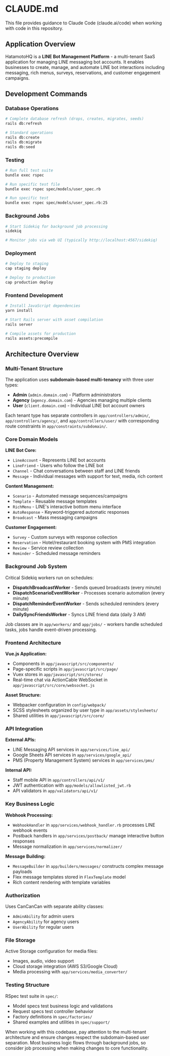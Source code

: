 # CLAUDE.md

This file provides guidance to Claude Code (claude.ai/code) when working with code in this repository.

## Application Overview

HatamotoHQ is a **LINE Bot Management Platform** - a multi-tenant SaaS application for managing LINE messaging bot accounts. It enables businesses to create, manage, and automate LINE bot interactions including messaging, rich menus, surveys, reservations, and customer engagement campaigns.

## Development Commands

### Database Operations
```bash
# Complete database refresh (drops, creates, migrates, seeds)
rails db:refresh

# Standard operations
rails db:create
rails db:migrate  
rails db:seed
```

### Testing
```bash
# Run full test suite
bundle exec rspec

# Run specific test file
bundle exec rspec spec/models/user_spec.rb

# Run specific test
bundle exec rspec spec/models/user_spec.rb:25
```

### Background Jobs
```bash
# Start Sidekiq for background job processing
sidekiq

# Monitor jobs via web UI (typically http://localhost:4567/sidekiq)
```

### Deployment
```bash
# Deploy to staging
cap staging deploy

# Deploy to production  
cap production deploy
```

### Frontend Development
```bash
# Install JavaScript dependencies
yarn install

# Start Rails server with asset compilation
rails server

# Compile assets for production
rails assets:precompile
```

## Architecture Overview

### Multi-Tenant Structure
The application uses **subdomain-based multi-tenancy** with three user types:
- **Admin** (`admin.domain.com`) - Platform administrators
- **Agency** (`agency.domain.com`) - Agencies managing multiple clients  
- **User** (`client.domain.com`) - Individual LINE bot account owners

Each tenant type has separate controllers in `app/controllers/admin/`, `app/controllers/agency/`, and `app/controllers/user/` with corresponding route constraints in `app/constraints/subdomain/`.

### Core Domain Models

**LINE Bot Core:**
- `LineAccount` - Represents LINE bot accounts
- `LineFriend` - Users who follow the LINE bot
- `Channel` - Chat conversations between staff and LINE friends
- `Message` - Individual messages with support for text, media, rich content

**Content Management:**
- `Scenario` - Automated message sequences/campaigns  
- `Template` - Reusable message templates
- `RichMenu` - LINE's interactive bottom menu interface
- `AutoResponse` - Keyword-triggered automatic responses
- `Broadcast` - Mass messaging campaigns

**Customer Engagement:**
- `Survey` - Custom surveys with response collection
- `Reservation` - Hotel/restaurant booking system with PMS integration
- `Review` - Service review collection
- `Reminder` - Scheduled message reminders

### Background Job System

Critical Sidekiq workers run on schedules:
- **DispatchBroadcastWorker** - Sends queued broadcasts (every minute)
- **DispatchScenarioEventWorker** - Processes scenario automation (every minute)  
- **DispatchReminderEventWorker** - Sends scheduled reminders (every minute)
- **DailySyncFriendsWorker** - Syncs LINE friend data (daily 3 AM)

Job classes are in `app/workers/` and `app/jobs/` - workers handle scheduled tasks, jobs handle event-driven processing.

### Frontend Architecture  

**Vue.js Application:**
- Components in `app/javascript/src/components/`
- Page-specific scripts in `app/javascript/src/page/`
- Vuex stores in `app/javascript/src/stores/`
- Real-time chat via ActionCable WebSocket in `app/javascript/src/core/websocket.js`

**Asset Structure:**
- Webpacker configuration in `config/webpack/`
- SCSS stylesheets organized by user type in `app/assets/stylesheets/`
- Shared utilities in `app/javascript/src/core/`

### API Integration

**External APIs:**
- LINE Messaging API services in `app/services/line_api/`
- Google Sheets API services in `app/services/google_api/`
- PMS (Property Management System) services in `app/services/pms/`

**Internal API:**
- Staff mobile API in `app/controllers/api/v1/`
- JWT authentication with `app/models/allowlisted_jwt.rb`
- API validators in `app/validators/api/v1/`

### Key Business Logic

**Webhook Processing:**
- `WebhookHandler` in `app/services/webhook_handler.rb` processes LINE webhook events
- Postback handlers in `app/services/postback/` manage interactive button responses
- Message normalization in `app/services/normalizer/`

**Message Building:**
- `MessageBuilder` in `app/builders/messages/` constructs complex message payloads
- Flex message templates stored in `FlexTemplate` model
- Rich content rendering with template variables

### Authorization

Uses CanCanCan with separate ability classes:
- `AdminAbility` for admin users
- `AgencyAbility` for agency users  
- `UserAbility` for regular users

### File Storage

Active Storage configuration for media files:
- Images, audio, video support
- Cloud storage integration (AWS S3/Google Cloud)
- Media processing with `app/services/media_converter/`

### Testing Structure

RSpec test suite in `spec/`:
- Model specs test business logic and validations
- Request specs test controller behavior  
- Factory definitions in `spec/factories/`
- Shared examples and utilities in `spec/support/`

When working with this codebase, pay attention to the multi-tenant architecture and ensure changes respect the subdomain-based user separation. Most business logic flows through background jobs, so consider job processing when making changes to core functionality.